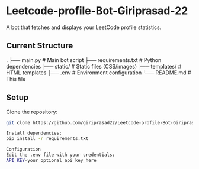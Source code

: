 # Leetcode-profile-Bot-Giriprasad-22

A bot that fetches and displays your LeetCode profile statistics.

## Current Structure

.
├── main.py # Main bot script
├── requirements.txt # Python dependencies
├── static/ # Static files (CSS/images)
├── templates/ # HTML templates
├── .env # Environment configuration
└── README.md # This file


## Setup

Clone the repository:
```bash
git clone https://github.com/giriprasad22/Leetcode-profile-Bot-Giriprasad-22.git

Install dependencies:
pip install -r requirements.txt

Configuration
Edit the .env file with your credentials:
API_KEY=your_optional_api_key_here

